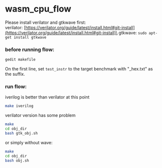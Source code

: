 # wasm_cpu_flow

Please install verilator and gtkwave first: \
verilator: [https://verilator.org/guide/latest/install.html#git-install](https://verilator.org/guide/latest/install.html#git-install)\
gtkwave: `sudo apt-get install gtkwave`
### before running flow:
``` bash
gedit makefile
```
On the first line, set `test_instr` to the target benchmark with "_hex.txt" as the suffix.

### run flow:

iverilog is better than verilator at this point

```bash
make iverilog
```

verilator version has some problem
``` bash
make
cd obj_dir
bash gtk_obj.sh
```

or simply without wave:
``` bash
make
cd obj_dir
bash obj.sh
```
